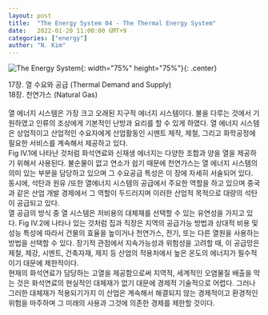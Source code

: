 ```yaml
---
layout: post
title:  "The Energy System 04 - The Thermal Energy System"
date:   2022-01-20 11:00:00 GMT+9
categories: ["energy"]
author: "N. Kim"
---
```


![The Energy System](https://mitpress.mit.edu/sites/default/files/styles/large_book_cover/http/mitp-content-server.mit.edu%3A18180/books/covers/cover/%3Fcollid%3Dbooks_covers_0%26isbn%3D9780262037525%26type%3D.jpg?itok=wYsP4Hba){: width="75%" height="75%"}{: .center}
<br>

<div class="indent1">
17장. 열 수요와 공급 (Thermal Demand and Supply) <br>
</div>

<div class="indent1">
18장. 천연가스 (Natural Gas) <br>
</div>

<br>
<div class="indent1">
열 에너지 시스템은 가장 크고 오래된 지구적 에너지 시스템이다. 불을 다루는 것에서 기원하였고 인류의 조상에게 기본적인 난방과 요리를 할 수 있게 하였다. 열 에너지 시스템은 상업적이고 산업적인 수요자에게 산업활동인 시멘트 제작, 제철, 그리고 화학공정에 필요한 서비스를 계속해서 제공하고 있다.
</div>

<div class="indent1">
Fig IV.1에 나타난 것처럼 화석연료와 신재생 에너지는 다양한 조합과 양을 열을 제공하기 위해서 사용된다. 불순물이 없고 연소가 쉽기 때문에 천연가스는 열 에너지 시스템의 의미 있는 부분을 담당하고 있으며 그 수요공급 특성은 이 장에 자세히 서술되어 있다. 동시에, 석탄과 원유 /또한 열에너지 시스템의 공급에서 주요한 역할을 하고 있으며 중국과 같은 산업 개발 경제에서 그 역할이 두드러지며 이러한 산업적 목적으로 대량의 석탄이 공급되고 있다.
</div>

<div class="indent1">
열 공급의 방식 중 열 시스템은 저비용의 대체재를 선택할 수 있는 유연성을 가지고 있다. Fig IV.2에 나타나 있는 것처럼 집과 직장은 지역의 공급가능 방법과 상대적 비용 및 성능 특성에 따라서 건물의 효율을 높이거나 천연가스, 전기, 또는 다른 열원을 사용하는 방법을 선택할 수 있다. 장기적 관점에서 지속가능성과 위험성을 고려할 때, 이 공급망은 제철, 제강, 시멘트, 건축자재, 제지 등 산업의 적용처에서 높은 온도의 에너지가 필수적이기 대문에 제한적이다.
</div>

<div class="indent1">
현재의 화석연료가 담당하는 고열을 제공함으로써 지역적, 세계적인 오염물질 배출을 막는 것은 화석연료의 현실적인 대체재가 없기 대문에 경제적 기술적으로 어렵다. 그러나 그러한 대체재가 적용되기가지 이 산업은 계속해서 해결되지 않는 경제적이고 환경적인 위험을 마주하며 그 미래의 사용과 그것에 의존한 경제를 제한할 것이다.
</div>